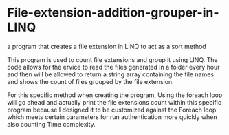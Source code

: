 # File-extension-addition-grouper-in-LINQ
a program that creates a file extension in LINQ to act as a sort method


This program is used to count file extensions and group it using LINQ. The code allows for the  ervice to read the files generated in a folder every hour and then will be allowed to return a string array containing the file names and shows the count of files grouped by the file extension. 

For this specific method when creating the program, Using the foreach loop will go ahead and actually print the file extensions count within this specific program because I designed it to be customized against the Foreach loop which meets certain parameters for run authentication more quickly when also counting Time complexity.

